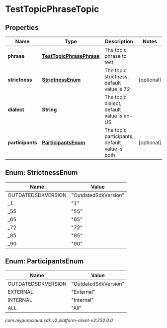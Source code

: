 # TestTopicPhraseTopic


## Properties

| Name | Type | Description | Notes |
| ------------ | ------------- | ------------- | ------------- |
| **phrase** | [**TestTopicPhrasePhrase**](TestTopicPhrasePhrase) | The topic phrase to test |  |
| **strictness** | [**StrictnessEnum**](#Enum--StrictnessEnum) | The topic strictness, default value is 72 |  [optional] |
| **dialect** | **String** | The topic dialect, default value is en-US |  |
| **participants** | [**ParticipantsEnum**](#Enum--ParticipantsEnum) | The topic participants, default value is both |  [optional] |


## Enum: StrictnessEnum

| Name | Value |
| ---- | ----- |
| OUTDATEDSDKVERSION | &quot;OutdatedSdkVersion&quot; | 
| _1 | &quot;1&quot; | 
| _55 | &quot;55&quot; | 
| _65 | &quot;65&quot; | 
| _72 | &quot;72&quot; | 
| _85 | &quot;85&quot; | 
| _90 | &quot;90&quot; | 


## Enum: ParticipantsEnum

| Name | Value |
| ---- | ----- |
| OUTDATEDSDKVERSION | &quot;OutdatedSdkVersion&quot; | 
| EXTERNAL | &quot;External&quot; | 
| INTERNAL | &quot;Internal&quot; | 
| ALL | &quot;All&quot; | 




_com.mypurecloud.sdk.v2:platform-client-v2:232.0.0_
